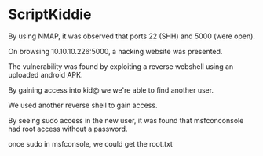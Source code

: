 # ScriptKiddie

By using NMAP, it was observed that ports 22 (SHH) and 5000 (were open).

On browsing 10.10.10.226:5000, a hacking website was presented. 

The vulnerability was found by exploiting a reverse webshell using an uploaded android APK. 

By gaining access into kid@ we we're able to find another user. 

We used another reverse shell to gain access. 

By seeing sudo access in the new user, it was found that msfconconsole had root access without a password.

once sudo in msfconsole, we could get the root.txt 

